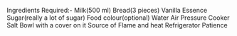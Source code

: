 Ingredients Required:-
Milk(500 ml)
Bread(3 pieces)
Vanilla Essence
Sugar(really a lot of sugar)
Food colour(optional)
Water
Air
Pressure Cooker
Salt
Bowl with a cover on it
Source of Flame and heat
Refrigerator
Patience
